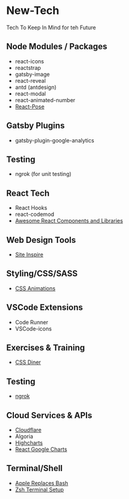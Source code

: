 # New-Tech
Tech To Keep In Mind for teh Future

## Node Modules / Packages 
+ react-icons
+ reactstrap
+ gatsby-image
+ react-reveal
+ antd (antdesign)
+ react-modal
+ react-animated-number
+ [React-Pose][9]

## Gatsby Plugins
+ gatsby-plugin-google-analytics

## Testing
+ ngrok (for unit testing)

## React Tech 
+ React Hooks
+ react-codemod
+ [Awesome React Components and Libraries][2]

## Web Design Tools 
+ [Site Inspire][1]

## Styling/CSS/SASS
+ [CSS Animations][8]

## VSCode Extensions
+ Code Runner
+ VSCode-icons 

## Exercises & Training 
+ [CSS Diner][3]

## Testing
+ [ngrok][4]

## Cloud Services & APIs
+ [Cloudflare][5]
+ Algoria 
+ [Highcharts][6]
+ [React Google Charts][7]


## Terminal/Shell
+ [Apple Replaces Bash][10]
+ [Zsh Terminal Setup][11]

[1]: https://www.siteinspire.com
[2]: https://github.com/brillout/awesome-react-components
[3]: https://flukeout.github.io
[4]: https://ngrok.com
[5]: https://support.cloudflare.com/hc/en-us/articles/205177068-How-does-Cloudflare-work-
[6]: https://www.highcharts.com/
[7]: https://react-google-charts.com/
[8]: https://codepen.io/Kseso/pen/bfzjC
[9]: https://popmotion.io/pose/learn/install/
[10]: https://www.theverge.com/2019/6/4/18651872/apple-macos-catalina-zsh-bash-shell-replacement-features
[11]: https://dev.to/aspittel/my-terminal-setup-iterm2--zsh--30lm